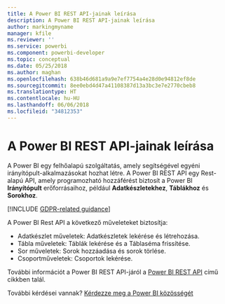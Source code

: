 ```yaml
---
title: A Power BI REST API-jainak leírása
description: A Power BI REST API-jainak leírása
author: markingmyname
manager: kfile
ms.reviewer: ''
ms.service: powerbi
ms.component: powerbi-developer
ms.topic: conceptual
ms.date: 05/25/2018
ms.author: maghan
ms.openlocfilehash: 638b46d681a9a9e7ef7754a4e28d0e94812ef8de
ms.sourcegitcommit: 8ee0ebd4d47a41108387d13a3bc3e7e2770cbeb8
ms.translationtype: HT
ms.contentlocale: hu-HU
ms.lasthandoff: 06/06/2018
ms.locfileid: "34812353"
---
```

# <a name="power-bi-rest-api-reference"></a>A Power BI REST API-jainak leírása
A Power BI egy felhőalapú szolgáltatás, amely segítségével egyéni irányítópult-alkalmazásokat hozhat létre. A Power BI REST API egy Rest-alapú API, amely programozható hozzáférést biztosít a Power BI **Irányítópult** erőforrásaihoz, például **Adatkészletekhez**, **Táblákhoz** és **Sorokhoz**.

[!INCLUDE [GDPR-related guidance](../includes/gdpr-hybrid-note.md)]

A Power BI Rest API a következő műveleteket biztosítja:

* Adatkészlet műveletek: Adatkészletek lekérése és létrehozása.
* Tábla műveletek: Táblák lekérése és a Táblaséma frissítése.
* Sor műveletek: Sorok hozzáadása és sorok törlése.
* Csoportműveletek: Csoportok lekérése.

További információt a Power BI REST API-járól a [Power BI REST API](https://docs.microsoft.com/rest/api/power-bi/) című cikkben talál.

További kérdései vannak? [Kérdezze meg a Power BI közösségét](http://community.powerbi.com/)

